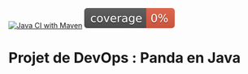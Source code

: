 [![Java CI with Maven](https://github.com/Esdia/ProjetDevOps/actions/workflows/pull-request.yml/badge.svg)](https://github.com/Esdia/ProjetDevOps/actions/workflows/pull-request.yml)
![Coverage](.github/badges/jacoco.svg)

# Projet de DevOps : Panda en Java